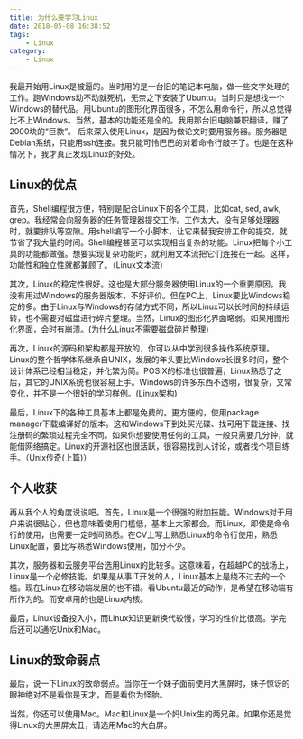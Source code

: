 ```yaml
---
title: 为什么要学习Linux
date: 2018-05-08 16:38:52
tags:
    - Linux
category:
    - Linux
---
```


我最开始用Linux是被逼的。当时用的是一台旧的笔记本电脑，做一些文字处理的工作。跑Windows动不动就死机，无奈之下安装了Ubuntu。当时只是想找一个Windows的替代品。用Ubuntu的图形化界面很多，不怎么用命令行，所以总觉得比不上Windows。当然，基本的功能还是全的。我用那台旧电脑兼职翻译，赚了2000块的“巨款”。
后来深入使用Linux，是因为做论文时要用服务器。服务器是Debian系统，只能用ssh连接。我只能可怜巴巴的对着命令行敲字了。也是在这种情况下，我才真正发现Linux的好处。

<!-- more -->
 

## Linux的优点
首先，Shell编程很方便，特别是配合Linux下的各个工具，比如cat, sed, awk, grep。我经常会向服务器的任务管理器提交工作。工作太大，没有足够处理器时，就要排队等空隙。用shell编写一个小脚本，让它来替我安排工作的提交，就节省了我大量的时间。Shell编程甚至可以实现相当复杂的功能。Linux把每个小工具的功能都做强。想要实现复杂功能时，就利用文本流把它们连接在一起。这样，功能性和独立性就都兼顾了。（Linux文本流）


其次，Linux的稳定性很好。这也是大部分服务器使用Linux的一个重要原因。我没有用过Windows的服务器版本，不好评价。但在PC上，Linux要比Windows稳定的多。由于Linux与Windows的存储方式不同，所以Linux可以长时间的持续运转，也不需要对磁盘进行碎片整理。当然，Linux的图形化界面略弱。如果用图形化界面，会时有崩溃。(为什么Linux不需要磁盘碎片整理)


再次，Linux的源码和架构都是开放的，你可以从中学到很多操作系统原理。Linux的整个哲学体系继承自UNIX，发展的年头要比Windows长很多时间，整个设计体系已经相当稳定，并化繁为简。POSIX的标准也很普遍，Linux熟悉了之后，其它的UNIX系统也很容易上手。Windows的许多东西不透明，很复杂，又常变化，并不是一个很好的学习样例。(Linux架构)


最后，Linux下的各种工具基本上都是免费的。更方便的，使用package manager下载编译好的版本。这和Windows下到处买光碟、找可用下载连接、找注册码的繁琐过程完全不同。如果你想要使用任何的工具，一般只需要几分钟，就能借网络搞定。Linux的开源社区也很活跃，很容易找到人讨论，或者找个项目练手。（Unix传奇(上篇)）

 

## 个人收获
再从我个人的角度说说吧。首先，Linux是一个很强的附加技能。Windows对于用户来说很贴心，但也意味着使用门槛低，基本上大家都会。而Linux，即使是命令行的使用，也需要一定时间熟悉。在CV上写上熟悉Linux的命令行使用，熟悉Linux配置，要比写熟悉Windows使用，加分不少。


其次，服务器和云服务平台选用Linux的比较多。这意味着，在超越PC的战场上，Linux是一个必修技能。如果是从事IT开发的人，Linux基本上是绕不过去的一个槛。现在Linux在移动端发展的也不错。看Ubuntu最近的动作，是希望在移动端有所作为的。而安卓用的也是Linux内核。

 

最后，Linux设备投入小，而Linux知识更新换代较慢，学习的性价比很高。学完后还可以通吃Unix和Mac。

 

## Linux的致命弱点
 

最后，说一下Linux的致命弱点。当你在一个妹子面前使用大黑屏时，妹子惊讶的眼神绝对不是看你是天才，而是看你为怪胎。

当然，你还可以使用Mac。Mac和Linux是一个妈Unix生的两兄弟。如果你还是觉得Linux的大黑屏太丑，请选用Mac的大白屏。

 
